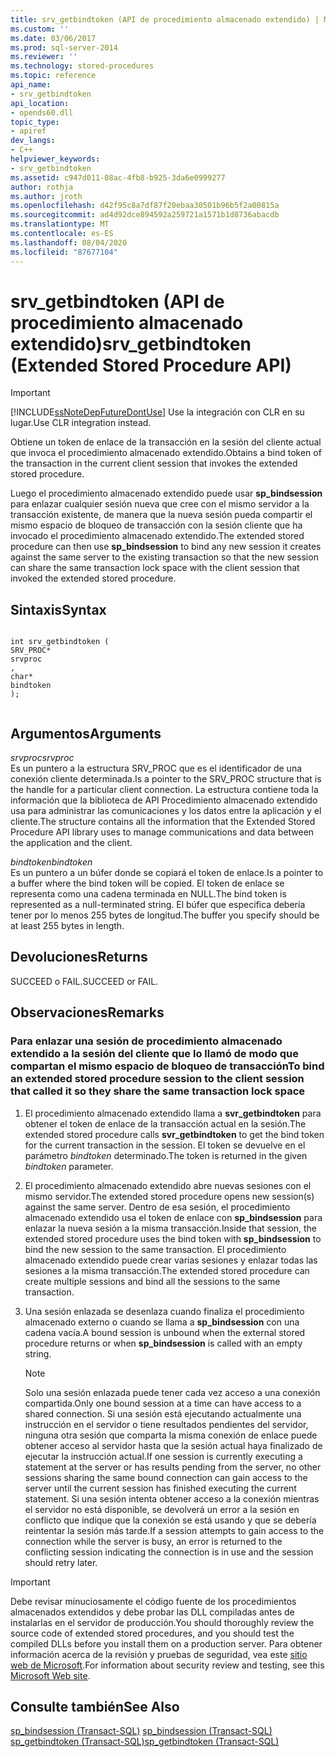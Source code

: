 ```yaml
---
title: srv_getbindtoken (API de procedimiento almacenado extendido) | Microsoft Docs
ms.custom: ''
ms.date: 03/06/2017
ms.prod: sql-server-2014
ms.reviewer: ''
ms.technology: stored-procedures
ms.topic: reference
api_name:
- srv_getbindtoken
api_location:
- opends60.dll
topic_type:
- apiref
dev_langs:
- C++
helpviewer_keywords:
- srv_getbindtoken
ms.assetid: c947d011-08ac-4fb8-b925-3da6e0999277
author: rothja
ms.author: jroth
ms.openlocfilehash: d42f95c8a7df87f20ebaa30501b96b5f2a00815a
ms.sourcegitcommit: ad4d92dce894592a259721a1571b1d8736abacdb
ms.translationtype: MT
ms.contentlocale: es-ES
ms.lasthandoff: 08/04/2020
ms.locfileid: "87677104"
---
```

# <a name="srv_getbindtoken-extended-stored-procedure-api"></a><span data-ttu-id="3da15-102">srv_getbindtoken (API de procedimiento almacenado extendido)</span><span class="sxs-lookup"><span data-stu-id="3da15-102">srv_getbindtoken (Extended Stored Procedure API)</span></span>
    
> [!IMPORTANT]  
>  [!INCLUDE[ssNoteDepFutureDontUse](../../includes/ssnotedepfuturedontuse-md.md)] <span data-ttu-id="3da15-103">Use la integración con CLR en su lugar.</span><span class="sxs-lookup"><span data-stu-id="3da15-103">Use CLR integration instead.</span></span>  
  
 <span data-ttu-id="3da15-104">Obtiene un token de enlace de la transacción en la sesión del cliente actual que invoca el procedimiento almacenado extendido.</span><span class="sxs-lookup"><span data-stu-id="3da15-104">Obtains a bind token of the transaction in the current client session that invokes the extended stored procedure.</span></span>  
  
 <span data-ttu-id="3da15-105">Luego el procedimiento almacenado extendido puede usar **sp_bindsession** para enlazar cualquier sesión nueva que cree con el mismo servidor a la transacción existente, de manera que la nueva sesión pueda compartir el mismo espacio de bloqueo de transacción con la sesión cliente que ha invocado el procedimiento almacenado extendido.</span><span class="sxs-lookup"><span data-stu-id="3da15-105">The extended stored procedure can then use **sp_bindsession** to bind any new session it creates against the same server to the existing transaction so that the new session can share the same transaction lock space with the client session that invoked the extended stored procedure.</span></span>  
  
## <a name="syntax"></a><span data-ttu-id="3da15-106">Sintaxis</span><span class="sxs-lookup"><span data-stu-id="3da15-106">Syntax</span></span>  
  
```  
  
int srv_getbindtoken (  
SRV_PROC*  
srvproc  
,  
char*  
bindtoken  
);  
  
```  
  
## <a name="arguments"></a><span data-ttu-id="3da15-107">Argumentos</span><span class="sxs-lookup"><span data-stu-id="3da15-107">Arguments</span></span>  
 <span data-ttu-id="3da15-108">*srvproc*</span><span class="sxs-lookup"><span data-stu-id="3da15-108">*srvproc*</span></span>  
 <span data-ttu-id="3da15-109">Es un puntero a la estructura SRV_PROC que es el identificador de una conexión cliente determinada.</span><span class="sxs-lookup"><span data-stu-id="3da15-109">Is a pointer to the SRV_PROC structure that is the handle for a particular client connection.</span></span> <span data-ttu-id="3da15-110">La estructura contiene toda la información que la biblioteca de API Procedimiento almacenado extendido usa para administrar las comunicaciones y los datos entre la aplicación y el cliente.</span><span class="sxs-lookup"><span data-stu-id="3da15-110">The structure contains all the information that the Extended Stored Procedure API library uses to manage communications and data between the application and the client.</span></span>  
  
 <span data-ttu-id="3da15-111">*bindtoken*</span><span class="sxs-lookup"><span data-stu-id="3da15-111">*bindtoken*</span></span>  
 <span data-ttu-id="3da15-112">Es un puntero a un búfer donde se copiará el token de enlace.</span><span class="sxs-lookup"><span data-stu-id="3da15-112">Is a pointer to a buffer where the bind token will be copied.</span></span> <span data-ttu-id="3da15-113">El token de enlace se representa como una cadena terminada en NULL.</span><span class="sxs-lookup"><span data-stu-id="3da15-113">The bind token is represented as a null-terminated string.</span></span> <span data-ttu-id="3da15-114">El búfer que especifica debería tener por lo menos 255 bytes de longitud.</span><span class="sxs-lookup"><span data-stu-id="3da15-114">The buffer you specify should be at least 255 bytes in length.</span></span>  
  
## <a name="returns"></a><span data-ttu-id="3da15-115">Devoluciones</span><span class="sxs-lookup"><span data-stu-id="3da15-115">Returns</span></span>  
 <span data-ttu-id="3da15-116">SUCCEED o FAIL.</span><span class="sxs-lookup"><span data-stu-id="3da15-116">SUCCEED or FAIL.</span></span>  
  
## <a name="remarks"></a><span data-ttu-id="3da15-117">Observaciones</span><span class="sxs-lookup"><span data-stu-id="3da15-117">Remarks</span></span>  
  
### <a name="to-bind-an-extended-stored-procedure-session-to-the-client-session-that-called-it-so-they-share-the-same-transaction-lock-space"></a><span data-ttu-id="3da15-118">Para enlazar una sesión de procedimiento almacenado extendido a la sesión del cliente que lo llamó de modo que compartan el mismo espacio de bloqueo de transacción</span><span class="sxs-lookup"><span data-stu-id="3da15-118">To bind an extended stored procedure session to the client session that called it so they share the same transaction lock space</span></span>  
  
1.  <span data-ttu-id="3da15-119">El procedimiento almacenado extendido llama a **svr_getbindtoken** para obtener el token de enlace de la transacción actual en la sesión.</span><span class="sxs-lookup"><span data-stu-id="3da15-119">The extended stored procedure calls **svr_getbindtoken** to get the bind token for the current transaction in the session.</span></span> <span data-ttu-id="3da15-120">El token se devuelve en el parámetro *bindtoken* determinado.</span><span class="sxs-lookup"><span data-stu-id="3da15-120">The token is returned in the given *bindtoken* parameter.</span></span>  
  
2.  <span data-ttu-id="3da15-121">El procedimiento almacenado extendido abre nuevas sesiones con el mismo servidor.</span><span class="sxs-lookup"><span data-stu-id="3da15-121">The extended stored procedure opens new session(s) against the same server.</span></span> <span data-ttu-id="3da15-122">Dentro de esa sesión, el procedimiento almacenado extendido usa el token de enlace con **sp_bindsession** para enlazar la nueva sesión a la misma transacción.</span><span class="sxs-lookup"><span data-stu-id="3da15-122">Inside that session, the extended stored procedure uses the bind token with **sp_bindsession** to bind the new session to the same transaction.</span></span> <span data-ttu-id="3da15-123">El procedimiento almacenado extendido puede crear varias sesiones y enlazar todas las sesiones a la misma transacción.</span><span class="sxs-lookup"><span data-stu-id="3da15-123">The extended stored procedure can create multiple sessions and bind all the sessions to the same transaction.</span></span>  
  
3.  <span data-ttu-id="3da15-124">Una sesión enlazada se desenlaza cuando finaliza el procedimiento almacenado externo o cuando se llama a **sp_bindsession** con una cadena vacía.</span><span class="sxs-lookup"><span data-stu-id="3da15-124">A bound session is unbound when the external stored procedure returns or when **sp_bindsession** is called with an empty string.</span></span>  
  
    > [!NOTE]  
    >  <span data-ttu-id="3da15-125">Solo una sesión enlazada puede tener cada vez acceso a una conexión compartida.</span><span class="sxs-lookup"><span data-stu-id="3da15-125">Only one bound session at a time can have access to a shared connection.</span></span> <span data-ttu-id="3da15-126">Si una sesión está ejecutando actualmente una instrucción en el servidor o tiene resultados pendientes del servidor, ninguna otra sesión que comparta la misma conexión de enlace puede obtener acceso al servidor hasta que la sesión actual haya finalizado de ejecutar la instrucción actual.</span><span class="sxs-lookup"><span data-stu-id="3da15-126">If one session is currently executing a statement at the server or has results pending from the server, no other sessions sharing the same bound connection can gain access to the server until the current session has finished executing the current statement.</span></span> <span data-ttu-id="3da15-127">Si una sesión intenta obtener acceso a la conexión mientras el servidor no está disponible, se devolverá un error a la sesión en conflicto que indique que la conexión se está usando y que se debería reintentar la sesión más tarde.</span><span class="sxs-lookup"><span data-stu-id="3da15-127">If a session attempts to gain access to the connection while the server is busy, an error is returned to the conflicting session indicating the connection is in use and the session should retry later.</span></span>  
  
> [!IMPORTANT]  
>  <span data-ttu-id="3da15-128">Debe revisar minuciosamente el código fuente de los procedimientos almacenados extendidos y debe probar las DLL compiladas antes de instalarlas en el servidor de producción.</span><span class="sxs-lookup"><span data-stu-id="3da15-128">You should thoroughly review the source code of extended stored procedures, and you should test the compiled DLLs before you install them on a production server.</span></span> <span data-ttu-id="3da15-129">Para obtener información acerca de la revisión y pruebas de seguridad, vea este [sitio web de Microsoft](https://go.microsoft.com/fwlink/?LinkID=54761&amp;clcid=0x409https://msdn.microsoft.com/security/).</span><span class="sxs-lookup"><span data-stu-id="3da15-129">For information about security review and testing, see this [Microsoft Web site](https://go.microsoft.com/fwlink/?LinkID=54761&amp;clcid=0x409https://msdn.microsoft.com/security/).</span></span>  
  
## <a name="see-also"></a><span data-ttu-id="3da15-130">Consulte también</span><span class="sxs-lookup"><span data-stu-id="3da15-130">See Also</span></span>  
 <span data-ttu-id="3da15-131">[sp_bindsession &#40;Transact-SQL&#41;](/sql/relational-databases/system-stored-procedures/sp-bindsession-transact-sql) </span><span class="sxs-lookup"><span data-stu-id="3da15-131">[sp_bindsession &#40;Transact-SQL&#41;](/sql/relational-databases/system-stored-procedures/sp-bindsession-transact-sql) </span></span>  
 [<span data-ttu-id="3da15-132">sp_getbindtoken &#40;Transact-SQL&#41;</span><span class="sxs-lookup"><span data-stu-id="3da15-132">sp_getbindtoken &#40;Transact-SQL&#41;</span></span>](/sql/relational-databases/system-stored-procedures/sp-getbindtoken-transact-sql)  
  
  
